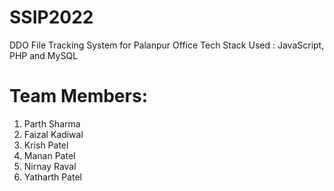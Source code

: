 # SSIP2022
DDO File Tracking System for Palanpur Office 
Tech Stack Used : 
JavaScript, PHP and MySQL 

# Team Members: 

1. Parth Sharma 
2. Faizal Kadiwal 
3. Krish Patel 
4. Manan Patel 
5. Nirnay Raval 
6. Yatharth Patel 
